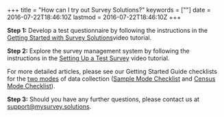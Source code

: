 +++
title = "How can I try out Survey Solutions?"
keywords = [""]
date = 2016-07-22T18:46:10Z
lastmod = 2016-07-22T18:46:10Z
+++

**Step 1:** Develop a test questionnaire by following the instructions
in the [Getting Started with Survey
Solutions](https://youtu.be/KR-uSx4uaXo)video tutorial.  
  
**Step 2:** Explore the survey management system by following the
instructions in the [Setting Up a Test
Survey](https://youtu.be/_2jQ-GFf5fs) video tutorial.  
  
For more detailed articles, please see our Getting Started Guide
checklists for the [two
modes](http://support.mysurvey.solutions/customer/en/portal/articles/2474822-census-or-sample-mode-)
of data collection ([Sample Mode
Checklist](http://support.mysurvey.solutions/customer/en/portal/articles/2477723-checklist-how-to-get-started-with-sample-mode-)
and [Census Mode
Checklist](http://support.mysurvey.solutions/customer/en/portal/articles/2474829-checklist-how-to-get-started-with-census-mode-)).  
  
**Step 3:** Should you have any further questions, please contact us at
<support@mysurvey.solutions>.
